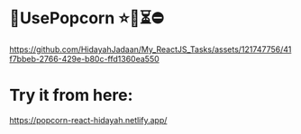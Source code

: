 # 🍿UsePopcorn ⭐️🌟⏳⛔️



https://github.com/HidayahJadaan/My_ReactJS_Tasks/assets/121747756/41f7bbeb-2766-429e-b80c-ffd1360ea550

# Try it from here:
https://popcorn-react-hidayah.netlify.app/

